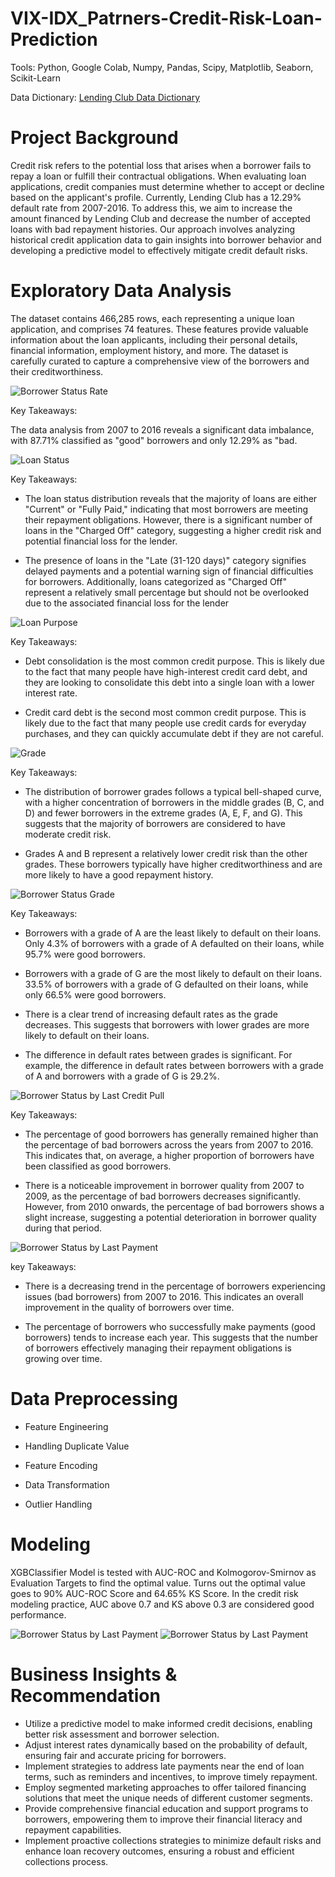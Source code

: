 # VIX-IDX_Patrners-Credit-Risk-Loan-Prediction

Tools: Python, Google Colab, Numpy, Pandas, Scipy, Matplotlib, Seaborn, Scikit-Learn

Data Dictionary: [Lending Club Data Dictionary](https://docs.google.com/spreadsheets/d/1Og_fBlwLbltnhaWC8TTjwUUr3iagMFLQ/edit?usp=sharing&ouid=117420950293102487407&rtpof=true&sd=true)

# Project Background

Credit risk refers to the potential loss that arises when a borrower fails to repay a loan or fulfill their contractual obligations. When evaluating loan applications, credit companies must determine whether to accept or decline based on the applicant's profile. Currently, Lending Club has a 12.29% default rate from 2007-2016. To address this, we aim to increase the amount financed by Lending Club and decrease the number of accepted loans with bad repayment histories. Our approach involves analyzing historical credit application data to gain insights into borrower behavior and developing a predictive model to effectively mitigate credit default risks.

# Exploratory Data Analysis

The dataset contains 466,285 rows, each representing a unique loan application, and comprises 74 features. These features provide valuable information about the loan applicants, including their personal details, financial information, employment history, and more. The dataset is carefully curated to capture a comprehensive view of the borrowers and their creditworthiness.

![Borrower Status Rate](https://github.com/Yanyan2410/VIX-IDX_Patrners-Credit-Risk-Loan-Prediction/blob/main/Images/Borrower's%20Status%20Rate.png)

Key Takeaways:

The data analysis from 2007 to 2016 reveals a significant data imbalance, with 87.71% classified as "good" borrowers and only 12.29% as "bad.

![Loan Status](https://github.com/Yanyan2410/VIX-IDX_Patrners-Credit-Risk-Loan-Prediction/blob/main/Images/Loan%20Status%20Countplot.png)

Key Takeaways:

- The loan status distribution reveals that the majority of loans are either "Current" or "Fully Paid," indicating that most borrowers are meeting their repayment obligations. However, there is a significant number of loans in the "Charged Off" category, suggesting a higher credit risk and potential financial loss for the lender.

- The presence of loans in the "Late (31-120 days)" category signifies delayed payments and a potential warning sign of financial difficulties for borrowers. Additionally, loans categorized as "Charged Off" represent a relatively small percentage but should not be overlooked due to the associated financial loss for the lender

![Loan Purpose](https://github.com/Yanyan2410/VIX-IDX_Patrners-Credit-Risk-Loan-Prediction/blob/main/Images/Number%20of%20Credit%20Purpose.png)

Key Takeaways:

- Debt consolidation is the most common credit purpose. This is likely due to the fact that many people have high-interest credit card debt, and they are looking to consolidate this debt into a single loan with a lower interest rate.

- Credit card debt is the second most common credit purpose. This is likely due to the fact that many people use credit cards for everyday purchases, and they can quickly accumulate debt if they are not careful.
 
![Grade](https://github.com/Yanyan2410/VIX-IDX_Patrners-Credit-Risk-Loan-Prediction/blob/main/Images/Number%20of%20grade.png)

Key Takeaways:

- The distribution of borrower grades follows a typical bell-shaped curve, with a higher concentration of borrowers in the middle grades (B, C, and D) and fewer borrowers in the extreme grades (A, E, F, and G). This suggests that the majority of borrowers are considered to have moderate credit risk.

- Grades A and B represent a relatively lower credit risk than the other grades. These borrowers typically have higher creditworthiness and are more likely to have a good repayment history.
 
![Borrower Status Grade](https://github.com/Yanyan2410/VIX-IDX_Patrners-Credit-Risk-Loan-Prediction/blob/main/Images/Borrower's%20status%20rate%20by%20grade.png)

Key Takeaways:

- Borrowers with a grade of A are the least likely to default on their loans. Only 4.3% of borrowers with a grade of A defaulted on their loans, while 95.7% were good borrowers.

- Borrowers with a grade of G are the most likely to default on their loans. 33.5% of borrowers with a grade of G defaulted on their loans, while only 66.5% were good borrowers.

- There is a clear trend of increasing default rates as the grade decreases. This suggests that borrowers with lower grades are more likely to default on their loans.

- The difference in default rates between grades is significant. For example, the difference in default rates between borrowers with a grade of A and borrowers with a grade of G is 29.2%.

![Borrower Status by Last Credit Pull](https://github.com/Yanyan2410/VIX-IDX_Patrners-Credit-Risk-Loan-Prediction/blob/main/Images/Borrower's%20status%20rate%20by%20last%20credit%20pull%20the%20year..png)

Key Takeaways:

- The percentage of good borrowers has generally remained higher than the percentage of bad borrowers across the years from 2007 to 2016. This indicates that, on average, a higher proportion of borrowers have been classified as good borrowers.

- There is a noticeable improvement in borrower quality from 2007 to 2009, as the percentage of bad borrowers decreases significantly. However, from 2010 onwards, the percentage of bad borrowers shows a slight increase, suggesting a potential deterioration in borrower quality during that period.
  
![Borrower Status by Last Payment](https://github.com/Yanyan2410/VIX-IDX_Patrners-Credit-Risk-Loan-Prediction/blob/main/Images/Borrower's%20status%20rate%20by%20last%20payment%20year.png)

key Takeaways:

- There is a decreasing trend in the percentage of borrowers experiencing issues (bad borrowers) from 2007 to 2016. This indicates an overall improvement in the quality of borrowers over time.

- The percentage of borrowers who successfully make payments (good borrowers) tends to increase each year. This suggests that the number of borrowers effectively managing their repayment obligations is growing over time.

# Data Preprocessing

- Feature Engineering

- Handling Duplicate Value

- Feature Encoding

- Data Transformation

- Outlier Handling

# Modeling

XGBClassifier Model is tested with AUC-ROC and Kolmogorov-Smirnov as Evaluation Targets to find the optimal value. Turns out the optimal value goes to 90% AUC-ROC Score and 64.65% KS Score. In the credit risk modeling practice, AUC above 0.7 and KS above 0.3 are considered good performance.

![Borrower Status by Last Payment](https://github.com/Yanyan2410/VIX-IDX_Patrners-Credit-Risk-Loan-Prediction/blob/main/Images/ROC%20AUC%20Curve.png)
![Borrower Status by Last Payment](https://github.com/Yanyan2410/VIX-IDX_Patrners-Credit-Risk-Loan-Prediction/blob/main/Images/KS.png)

# Business Insights & Recommendation

- Utilize a predictive model to make informed credit decisions, enabling better risk assessment and borrower selection.
- Adjust interest rates dynamically based on the probability of default, ensuring fair and accurate pricing for borrowers.
- Implement strategies to address late payments near the end of loan terms, such as reminders and incentives, to improve timely repayment.
- Employ segmented marketing approaches to offer tailored financing solutions that meet the unique needs of different customer segments.
- Provide comprehensive financial education and support programs to borrowers, empowering them to improve their financial literacy and repayment capabilities.
- Implement proactive collections strategies to minimize default risks and enhance loan recovery outcomes, ensuring a robust and efficient collections process.




